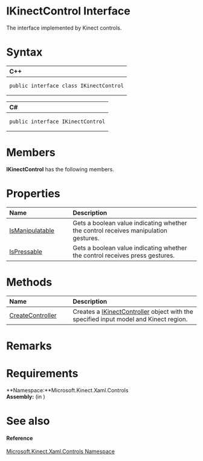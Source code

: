 IKinectControl Interface  
========================  

The interface implemented by Kinect controls. <span id="syntaxSection"></span>

Syntax  
======  

<table>
<colgroup>
<col width="100%" />
</colgroup>
<thead>
<tr class="header">
<th align="left">C++</th>
</tr>
</thead>
<tbody>
<tr class="odd">
<td align="left"><pre><code>public interface class IKinectControl</code></pre></td>
</tr>
</tbody>
</table>

<table>
<colgroup>
<col width="100%" />
</colgroup>
<thead>
<tr class="header">
<th align="left">C#</th>
</tr>
</thead>
<tbody>
<tr class="odd">
<td align="left"><pre><code>public interface IKinectControl</code></pre></td>
</tr>
</tbody>
</table>

<span id="classMembersSection"></span>

Members  
=======  

**IKinectControl** has the following members.  

<span id="publicpropertiesSection"></span>

Properties  
==========  

<table>
<colgroup>
<col width="30%" />
<col width="60%" />
</colgroup>
<thead>
<tr class="header">
<th align="left">Name</th>
<th align="left">Description</th>
</tr>
</thead>
<tbody>
<tr class="odd">
<td align="left"><a href="IKinectControl_Interface/Properties/IsManipulatable_Property.md">IsManipulatable</a></td>
<td align="left">Gets a boolean value indicating whether the control receives manipulation gestures.</td>
</tr>
<tr class="even">
<td align="left"><a href="IKinectControl_Interface/Properties/IsPressable_Property.md">IsPressable</a></td>
<td align="left">Gets a boolean value indicating whether the control receives press gestures.</td>
</tr>
</tbody>
</table>

<span id="publicmethodsSection"></span>

Methods  
=======  

<table>
<colgroup>
<col width="30%" />
<col width="60%" />
</colgroup>
<thead>
<tr class="header">
<th align="left">Name</th>
<th align="left">Description</th>
</tr>
</thead>
<tbody>
<tr class="odd">
<td align="left"><a href="IKinectControl_Interface/Methods/CreateController_Method.md">CreateController</a></td>
<td align="left">Creates a <a href="IKinectController_Interface.md">IKinectController</a> object with the specified input model and Kinect region.</td>
</tr>
</tbody>
</table>

<span id="remarks"></span>

Remarks  
=======  

<span id="requirements"></span>

Requirements  
============  

**Namespace:**Microsoft.Kinect.Xaml.Controls  
**Assembly:** (in )  

<span id="ID4E3"></span>

See also  
========  

<span id="ID4E5"></span>
#### Reference  

[Microsoft.Kinect.Xaml.Controls Namespace](../Kinect.Xaml.Controls.md)  



<!--Please do not edit the data in the comment block below.-->
<!--
TOCTitle : IKinectControl Interface
RLTitle : IKinectControl Interface
KeywordK : IKinectControl interface, about
HelpPriority : 2
TopicType : apiref
KeywordF : Microsoft.Kinect.Xaml.Controls.IKinectControl
KeywordF : IKinectControl
KeywordF : Microsoft.Kinect.Xaml.Controls.IKinectControl
KeywordA : T:Microsoft.Kinect.Xaml.Controls.IKinectControl
AssetID : T:Microsoft.Kinect.Xaml.Controls.IKinectControl
Locale : en-us
CommunityContent : 1
APIType : Managed
APILocation : 
APIName : Microsoft.Kinect.Xaml.Controls.IKinectControl
TargetOS : Windows
TopicType : kbSyntax
DevLang : VB
DevLang : CSharp
DevLang : JavaScript
DevLang : C++
DocSet : K4Wv2
ProjType : K4Wv2Proj
Technology : Kinect for Windows
Product : Kinect for Windows SDK v2
productversion : 20
-->
